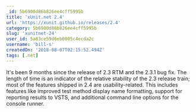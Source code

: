 ```yaml
---
_id: 5b6900d86b826ee4cff5995b
title: 'xUnit.net 2.4'
url: 'https://xunit.github.io/releases/2.4'
category: 5b6900d86b826ee4cff5995b
slug: 'xunitnet-24'
user_id: 5a83ce59d6eb0005c4ecda2c
username: 'bill-s'
createdOn: '2018-08-07T02:15:52.494Z'
tags: [.net]
---
```


It's been 9 months since the release of 2.3 RTM and the 2.3.1 bug fix. The length of time is an indicator of the relative stability of the 2.3 release train; most of the features shipped in 2.4 are usability-related. This includes features like improved test method display name formatting, support for reporting results to VSTS, and additional command line options for the console runner.


